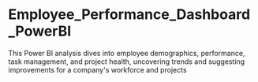 # Employee_Performance_Dashboard_PowerBI
This Power BI analysis dives into employee demographics, performance, task management, and project health, uncovering trends and suggesting improvements for a company's workforce and projects
